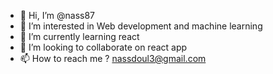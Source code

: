 - 👋 Hi, I’m @nass87
- 👀 I’m interested in Web development and machine learning
- 🌱 I’m currently learning react
- 💞️ I’m looking to collaborate on react app
- 📫 How to reach me ? nassdoul3@gmail.com

<!---
nass87/nass87 is a ✨ special ✨ repository because its `README.md` (this file) appears on your GitHub profile.
You can click the Preview link to take a look at your changes.
--->
